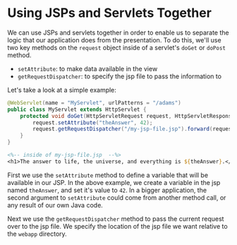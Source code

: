 # Using JSPs and Servlets Together

We can use JSPs and servlets together in order to enable us to separate the
logic that our application does from the presentation. To do this, we'll use two
key methods on the `request` object inside of a servlet's `doGet` or `doPost`
method.

- `setAttribute`: to make data available in the view
- `getRequestDispatcher`: to specify the jsp file to pass the information to

Let's take a look at a simple example:

```java
@WebServlet(name = "MyServlet", urlPatterns = "/adams")
public class MyServlet extends HttpServlet {
    protected void doGet(HttpServletRequest request, HttpServletResponse response) {
        request.setAttribute("theAnswer", 42);
        request.getRequestDispatcher("/my-jsp-file.jsp").forward(request, response);
    }
}
```

```jsp
<%-- inside of my-jsp-file.jsp  --%>
<h1>The answer to life, the universe, and everything is ${theAnswer}.</h1>
```

First we use the `setAttribute` method to define a variable that will be
available in our JSP. In the above example, we create a variable in the jsp
named `theAnswer`, and set it's value to `42`. In a bigger application, the
second argument to `setAttribute` could come from another method call, or any
result of our own Java code.

Next we use the `getRequestDispatcher` method to pass the current request over
to the jsp file. We specify the location of the jsp file we want relative to the
`webapp` directory.
